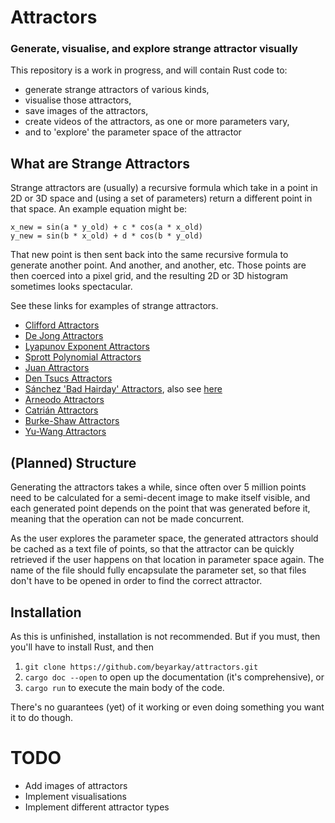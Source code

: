 # Attractors

### Generate, visualise, and explore strange attractor visually

This repository is a work in progress, and will contain Rust code to:

- generate strange attractors of various kinds,
- visualise those attractors,
- save images of the attractors,
- create videos of the attractors, as one or more parameters vary,
- and to 'explore' the parameter space of the attractor

## What are Strange Attractors
Strange attractors are (usually) a recursive formula which take in a point in
2D or 3D space and (using a set of parameters) return a different point in that
space. An example equation might be:
```
x_new = sin(a * y_old) + c * cos(a * x_old)
y_new = sin(b * x_old) + d * cos(b * y_old)
```

That new point is then sent back into the same recursive formula to generate
another point. And another, and another, etc. Those points are then coerced
into a pixel grid, and the resulting 2D or 3D histogram sometimes looks
spectacular.

See these links for examples of strange attractors.

- [Clifford Attractors](http://paulbourke.net/fractals/clifford/)
- [De Jong Attractors](http://paulbourke.net/fractals/peterdejong/)
- [Lyapunov Exponent Attractors](http://paulbourke.net/fractals/lyapunov/)
- [Sprott Polynomial Attractors](http://paulbourke.net/fractals/sprott/)
- [Juan Attractors](http://paulbourke.net/fractals/juan2/)
- [Den Tsucs Attractors](http://paulbourke.net/fractals/tsucs/)
- [Sánchez 'Bad Hairday' Attractors](http://paulbourke.net/fractals/2dmap/), also see
[here](https://www.r-bloggers.com/2019/10/strange-attractors-an-r-experiment-about-maths-recursivity-and-creative-coding/)
- [Arneodo Attractors](http://paulbourke.net/fractals/arneodo/)
- [Catrián Attractors](http://paulbourke.net/fractals/JuanCatrian/)
- [Burke-Shaw Attractors](http://paulbourke.net/fractals/burkeshaw/)
- [Yu-Wang Attractors](http://paulbourke.net/fractals/yuwang/)

## (Planned) Structure
Generating the attractors takes a while, since often over 5 million points need
to be calculated for a semi-decent image to make itself visible, and each
generated point depends on the point that was generated before it, meaning that
the operation can not be made concurrent.

As the user explores the parameter space, the generated attractors should be
cached as a text file of points, so that the attractor can be quickly retrieved
if the user happens on that location in parameter space again. The name of the
file should fully encapsulate the parameter set, so that files don't have to be
opened in order to find the correct attractor.

## Installation

As this is unfinished, installation is not recommended. But if you must, then
you'll have to install Rust, and then

1. `git clone https://github.com/beyarkay/attractors.git`
2. `cargo doc --open` to open up the documentation (it's comprehensive), or
3. `cargo run` to execute the main body of the code.

There's no guarantees (yet) of it working or even doing something you want it
to do though.

# TODO

- Add images of attractors
- Implement visualisations
- Implement different attractor types

